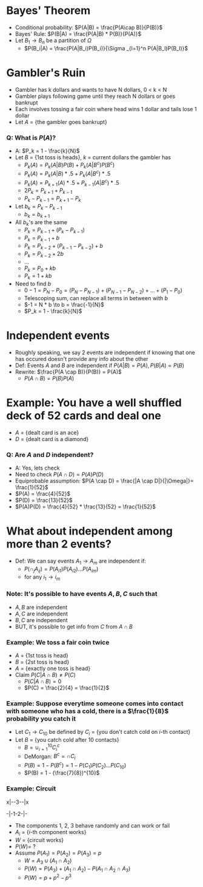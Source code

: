 # Bayes' Theorem
* Conditional probability: $P(A|B) = \frac{P(A\cap B)}{P(B)}$
* Bayes' Rule: $P(B|A) = \frac{P(A|B) * P(B)}{P(A)}$
* Let $B_1 \to B_n$ be a partition of $\Omega$
  * $P(B_i|A) = \frac{P(A|B_i)P(B_i)}{\Sigma _{l=1}^n P(A|B_l)P(B_l)}$

# Gambler's Ruin
* Gambler has k dollars and wants to have N dollars, 0 < k < N
* Gambler plays following game until they reach N dollars or goes bankrupt
* Each involves tossing a fair coin where head wins 1 dollar and tails lose 1 dollar
* Let $A$ = {the gambler goes bankrupt}

### Q: What is $P(A)$?
* A: $P_k = 1 - \frac{k}{N}$
* Let $B$ = {1st toss is heads}, $k$ = current dollars the gambler has
  * $P_k(A) = P_k(A|B)P(B) + P_k(A|B^c)P(B^c)$
  * $P_k(A) = P_k(A|B) * .5 + P_k(A|B^c) * .5$
  * $P_k(A) = P_{k+1}(A) * .5 + P_{k-1}(A|B^c) * .5$
  * $2P_k = P_{k+1} + P_{k-1}$
  * $P_k - P_{k-1} = P_{k+1} - P_k$
* Let $b_k = P_k - P_{k-1}$
  * $b_k = b_{k+1}$
* All $b_k$'s are the same
  * $P_k = P_{k-1} + (P_k - P_{k-1})$
  * $P_k = P_{k-1} + b$
  * $P_k = P_{k-2} + (P_{k-1} - P_{k-2}) + b$
  * $P_k = P_{k-2} + 2b$
  * ...
  * $P_k = P_0 + kb$
  * $P_k = 1 + kb$
* Need to find $b$
  * $0 - 1 = P_N - P_0 = (P_N - P_{N-1}) + (P_{N-1} - P_{N-2}) + ... + (P_1 - P_0)$
  * Telescoping sum, can replace all terms in between with $b$
  * $-1 = N * b \to b = \frac{-1}{N}$
  * $P_k = 1 - \frac{k}{N}$

# Independent events
* Roughly speaking, we say 2 events are independent if knowing that one has occured doesn't provide any info about the other
* Def: Events $A$ and $B$ are independent if $P(A|B) = P(A),P(B|A) = P(B)$
* Rewrite: $\frac{P(A \cap B)}{P(B)} = P(A)$
  * $P(A \cap B) = P(B)P(A)$

# Example: You have a well shuffled deck of 52 cards and deal one
* $A$ = {dealt card is an ace}
* $D$ = {dealt card is a diamond}

### Q: Are $A$ and $D$ independent?
* A: Yes, lets check
* Need to check $P(A \cap D) = P(A)P(D)$
* Equiprobable assumption: $P(A \cap D) = \frac{|A \cap D|}{|\Omega|}= \frac{1}{52}$
* $P(A) = \frac{4}{52}$
* $P(D) = \frac{13}{52}$
* $P(A)P(D) = \frac{4}{52} * \frac{13}{52} = \frac{1}{52}$

# What about independent among more than 2 events?
* Def: We can say events $A_1 \to A_m$ are independent if:
  * $P(\cap_j A_{ij}) = P(A_{i1})P(A_{i2})...P(A_{im})$
  * for any $i_1 \to i_m$

### Note: It's possible to have events $A,B,C$ such that
  * $A,B$ are independent
  * $A,C$ are independent
  * $B,C$ are independent
  * BUT, it's possible to get info from $C$ from $A \cap B$

### Example: We toss a fair coin twice
* $A$ = {1st toss is head}
* $B$ = {2st toss is head}
* $A$ = {exactly one toss is head}
* Claim $P(C|A \cap B) \neq P(C)$
  * $P(C|A \cap B) = 0$
  * $P(C) = \frac{2}{4} = \frac{1}{2}$

### Example: Suppose everytime someone comes into contact with someone who has a cold, there is a $\frac{1}{8}$ probability you catch it
* Let $C_1 \to C_{10}$ be defined by $C_i$ = {you don't catch cold on $i$-th contact}
* Let $B$ = {you catch cold after 10 contacts}
  * $B = \cup _{i=1}^{10} C_i^c$
  * DeMorgan: $B^c = \cap C_i$
  * $P(B) = 1 - P(B^c) = 1 - P(C_1)P(C_2)...P(C_{10})$
  * $P(B) = 1 - (\frac{7}{8})^{10}$

### Example: Circuit
x|--3--|x

-|-1-2-|-

* The components 1, 2, 3 behave randomly and can work or fail
* $A_i$ = {$i$-th component works}
* $W$ = {circuit works}
* $P(W) =\ ?$
* Assume $P(A_1) = P(A_2) = P(A_3) = p$
  * $W = A_3 \cup (A_1 \cap A_2)$
  * $P(W) = P(A_3) + (A_1 \cap A_2) - P(A_1 \cap A_2 \cap A_3)$
  * $P(W) = p + p^2 - p^3$